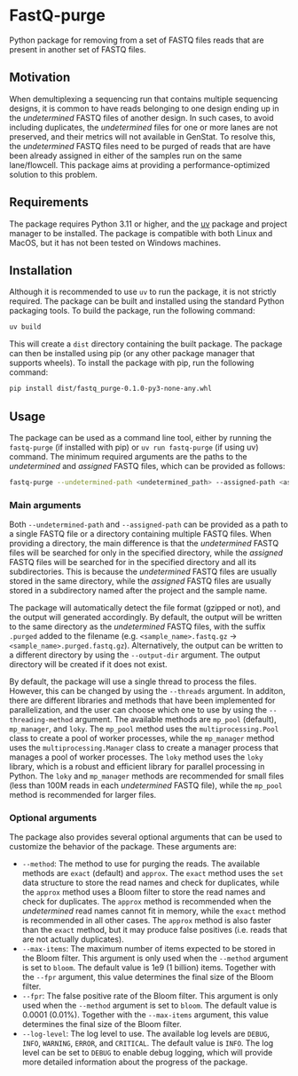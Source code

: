 # FastQ-purge

Python package for removing from a set of FASTQ files reads that are present in another set of FASTQ files.

## Motivation

When demultiplexing a sequencing run that contains multiple sequencing designs, it is common to have reads belonging to one design ending up in the _undetermined_ FASTQ files of another design. In such cases, to avoid including duplicates, the _undetermined_ files for one or more lanes are not preserved, and their metrics will not available in GenStat. To resolve this, the _undetermined_ FASTQ files need to be purged of reads that are have been already assigned in either of the samples run on the same lane/flowcell. This package aims at providing a performance-optimized solution to this problem.

## Requirements

The package requires Python 3.11 or higher, and the [uv](https://docs.astral.sh/uv/) package and project manager to be installed. The package is compatible with both Linux and MacOS, but it has not been tested on Windows machines.

## Installation

Although it is recommended to use `uv` to run the package, it is not strictly required. The package can be built and installed using the standard Python packaging tools. To build the package, run the following command:

```bash
uv build
```

This will create a `dist` directory containing the built package. The package can then be installed using pip (or any other package manager that supports wheels). To install the package with pip, run the following command:

```bash
pip install dist/fastq_purge-0.1.0-py3-none-any.whl
```

## Usage

The package can be used as a command line tool, either by running the `fastq-purge` (if installed with pip) or `uv run fastq-purge` (if using uv) command. The minimum required arguments are the paths to the _undetermined_ and _assigned_ FASTQ files, which can be provided as follows:

```bash
fastq-purge --undetermined-path <undetermined_path> --assigned-path <assigned_path>
```

### Main arguments

Both `--undetermined-path` and `--assigned-path` can be provided as a path to a single FASTQ file or a directory containing multiple FASTQ files. When providing a directory, the main difference is that the _undetermined_ FASTQ files will be searched for only in the specified directory, while the _assigned_ FASTQ files will be searched for in the specified directory and all its subdirectories. This is because the _undetermined_ FASTQ files are usually stored in the same directory, while the _assigned_ FASTQ files are usually stored in a subdirectory named after the project and the sample name.

The package will automatically detect the file format (gzipped or not), and the output will generated accordingly. By default, the output will be written to the same directory as the _undetermined_ FASTQ files, with the suffix `.purged` added to the filename (e.g. `<sample_name>.fastq.gz` -> `<sample_name>.purged.fastq.gz`). Alternatively, the output can be written to a different directory by using the `--output-dir` argument. The output directory will be created if it does not exist.

By default, the package will use a single thread to process the files. However, this can be changed by using the `--threads` argument. In additon, there are different libraries and methods that have been implemented for parallelization, and the user can choose which one to use by using the `--threading-method` argument. The available methods are `mp_pool` (default), `mp_manager`, and `loky`. The `mp_pool` method uses the `multiprocessing.Pool` class to create a pool of worker processes, while the `mp_manager` method uses the `multiprocessing.Manager` class to create a manager process that manages a pool of worker processes. The `loky` method uses the `loky` library, which is a robust and efficient library for parallel processing in Python. The `loky` and `mp_manager` methods are recommended for small files (less than 100M reads in each _undetermined_ FASTQ file), while the `mp_pool` method is recommended for larger files.

### Optional arguments

The package also provides several optional arguments that can be used to customize the behavior of the package. These arguments are:

- `--method`: The method to use for purging the reads. The available methods are `exact` (default) and `approx`. The `exact` method uses the `set` data structure to store the read names and check for duplicates, while the `approx` method uses a Bloom filter to store the read names and check for duplicates. The `approx` method is recommended when the _undetermined_ read names cannot fit in memory, while the `exact` method is recommended in all other cases. The `approx` method is also faster than the `exact` method, but it may produce false positives (i.e. reads that are not actually duplicates).
- `--max-items`: The maximum number of items expected to be stored in the Bloom filter. This argument is only used when the `--method` argument is set to `bloom`. The default value is 1e9 (1 billion) items. Together with the `--fpr` argument, this value determines the final size of the Bloom filter.
- `--fpr`: The false positive rate of the Bloom filter. This argument is only used when the `--method` argument is set to `bloom`. The default value is 0.0001 (0.01%). Together with the `--max-items` argument, this value determines the final size of the Bloom filter.
- `--log-level`: The log level to use. The available log levels are `DEBUG`, `INFO`, `WARNING`, `ERROR`, and `CRITICAL`. The default value is `INFO`. The log level can be set to `DEBUG` to enable debug logging, which will provide more detailed information about the progress of the package.
